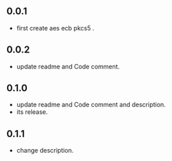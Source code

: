 ## 0.0.1

* first create aes ecb pkcs5 .

## 0.0.2

* update readme and Code comment.

## 0.1.0
* update readme and Code comment and description.
* its release.

## 0.1.1
* change description.